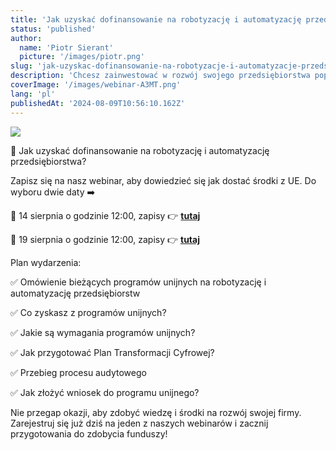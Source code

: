 ```yaml
---
title: 'Jak uzyskać dofinansowanie na robotyzację i automatyzację przedsiębiorstwa?'
status: 'published'
author:
  name: 'Piotr Sierant'
  picture: '/images/piotr.png'
slug: 'jak-uzyskac-dofinansowanie-na-robotyzacje-i-automatyzacje-przedsiebiorstwa'
description: 'Chcesz zainwestować w rozwój swojego przedsiębiorstwa poprzez robotyzację i automatyzację, ale nie wiesz, jak zdobyć dofinansowanie? Dołącz do naszego webinaru i odkryj, jak pozyskać środki z Unii Europejskiej na innowacyjne projekty!'
coverImage: '/images/webinar-A3MT.png'
lang: 'pl'
publishedAt: '2024-08-09T10:56:10.162Z'
---
```


![](/images/webinar-czNj.png)

🤔 Jak uzyskać dofinansowanie na robotyzację i automatyzację przedsiębiorstwa?

Zapisz się na nasz webinar, aby dowiedzieć się jak dostać środki z UE. Do wyboru dwie daty ➡️

📆 14 sierpnia o godzinie 12:00, zapisy 👉 [**tutaj**](https://bit.ly/46DrQsO)

📆 19 sierpnia o godzinie 12:00, zapisy 👉 [**tutaj**](https://bit.ly/3YyxtXI)

Plan wydarzenia:

✅ Omówienie bieżących programów unijnych na robotyzację i automatyzację przedsiębiorstw 

✅ Co zyskasz z programów unijnych? 

✅ Jakie są wymagania programów unijnych? 

✅ Jak przygotować Plan Transformacji Cyfrowej? 

✅ Przebieg procesu audytowego 

✅ Jak złożyć wniosek do programu unijnego?

Nie przegap okazji, aby zdobyć wiedzę i środki na rozwój swojej firmy. Zarejestruj się już dziś na jeden z naszych webinarów i zacznij przygotowania do zdobycia funduszy!